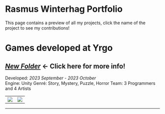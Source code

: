 # Rasmus Winterhag Portfolio

This page contains a preview of all my projects, click the name of the project to see my contributions!

# Games developed at Yrgo

## [***New Folder***](NewFolder#) ← Click here for more info!

Developed: *2023 September - 2023 October*  
Engine: Unity
Genré: Story, Mystery, Puzzle, Horror
Team: 3 Programmers and 4 Artists

<table>
  <tr>
    <td width="50%"><img src="NewFolder\Images\Mediaplayer" /></td>
    <td width="50%"><img src="NewFolder\Images\RightClick" /></td>
  </tr>
</table>

---